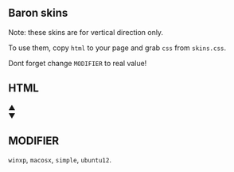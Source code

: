 ## Baron skins

Note: these skins are for vertical direction only.

To use them, copy `html` to your page and grab `css` from `skins.css`.

Dont forget change `MODIFIER` to real value!

## HTML

<div class="baron baron__root baron__clipper _MODIFIER">
    <div class="baron__scroller">
    <div class="baron__track">
        <div class="baron__control baron__up">▲</div>
        <div class="baron__free">
            <div class="baron__bar"></div>
        </div>
        <div class="baron__control baron__down">▼</div>
    </div>
</div>

## MODIFIER

`winxp`, `macosx`, `simple`, `ubuntu12`.